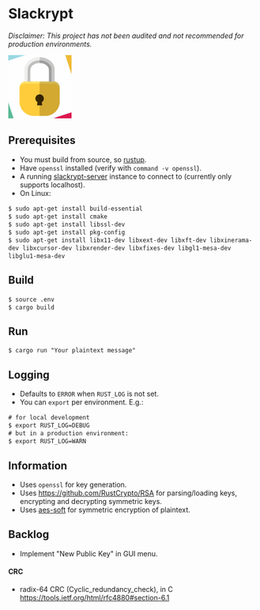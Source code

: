 # Slackrypt

_Disclaimer: This project has not been audited and not recommended for production environments._

<img src="https://github.com/jeffrade/slackrypt/blob/master/slackrypt.jpg" alt="logo" width="128" height="128">

## Prerequisites
 - You must build from source, so [rustup](https://rustup.rs/).
 - Have `openssl` installed (verify with `command -v openssl`).
 - A running [slackrypt-server](https://github.com/jeffrade/slackrypt/tree/master/server) instance to connect to (currently only supports localhost).
 - On Linux:
```
$ sudo apt-get install build-essential
$ sudo apt-get install cmake
$ sudo apt-get install libssl-dev
$ sudo apt-get install pkg-config
$ sudo apt-get install libx11-dev libxext-dev libxft-dev libxinerama-dev libxcursor-dev libxrender-dev libxfixes-dev libgl1-mesa-dev libglu1-mesa-dev
```

## Build
```
$ source .env
$ cargo build
```

## Run
```
$ cargo run "Your plaintext message"
```

## Logging
 - Defaults to `ERROR` when `RUST_LOG` is not set.
 - You can `export` per environment. E.g.:
```
# for local development
$ export RUST_LOG=DEBUG
# but in a production environment:
$ export RUST_LOG=WARN
```

## Information
 - Uses `openssl` for key generation.
 - Uses https://github.com/RustCrypto/RSA for parsing/loading keys, encrypting and decrypting symmetric keys.
 - Uses [aes-soft](https://github.com/RustCrypto/block-ciphers/#supported-algorithms) for symmetric encryption of plaintext.

## Backlog
 - Implement "New Public Key" in GUI menu.
#### CRC
 - radix-64 CRC (Cyclic_redundancy_check), in C https://tools.ietf.org/html/rfc4880#section-6.1
